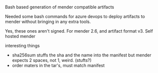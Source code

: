 Bash based generation of mender compatible artifacts

Needed some bash commands for azure devops to deploy artifacts to mender without bringing in any extra tools.

Yes, these ones aren't signed. For mender 2.6, and artifact format v3. Self hosted mender

interesting things
- sha256sum stuffs the sha and the name into the manifest but mender expects 2 spaces, not 1, weird. (stufts?)
- order maters in the tar's, must match manifest
